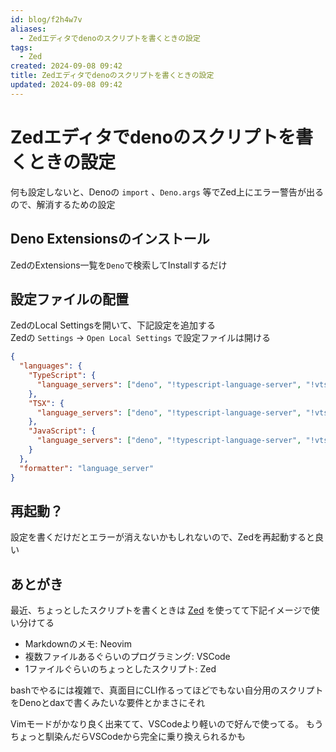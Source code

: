 ```yaml
---
id: blog/f2h4w7v
aliases:
  - Zedエディタでdenoのスクリプトを書くときの設定
tags:
  - Zed
created: 2024-09-08 09:42
title: Zedエディタでdenoのスクリプトを書くときの設定
updated: 2024-09-08 09:42
---
```


# Zedエディタでdenoのスクリプトを書くときの設定

何も設定しないと、Denoの `import` 、`Deno.args` 等でZed上にエラー警告が出るので、解消するための設定

## Deno Extensionsのインストール

ZedのExtensions一覧を`Deno`で検索してInstallするだけ

## 設定ファイルの配置

ZedのLocal Settingsを開いて、下記設定を追加する  
Zedの `Settings` → `Open Local Settings` で設定ファイルは開ける

```json
{
  "languages": {
    "TypeScript": {
      "language_servers": ["deno", "!typescript-language-server", "!vtsls"]
    },
    "TSX": {
      "language_servers": ["deno", "!typescript-language-server", "!vtsls"]
    },
    "JavaScript": {
      "language_servers": ["deno", "!typescript-language-server", "!vtsls"]
    }
  },
  "formatter": "language_server"
}
```

## 再起動？

設定を書くだけだとエラーが消えないかもしれないので、Zedを再起動すると良い

## あとがき

最近、ちょっとしたスクリプトを書くときは [Zed](https://zed.dev/) を使ってて下記イメージで使い分けてる

- Markdownのメモ: Neovim
- 複数ファイルあるぐらいのプログラミング: VSCode
- 1ファイルぐらいのちょっとしたスクリプト: Zed

bashでやるには複雑で、真面目にCLI作るってほどでもない自分用のスクリプトをDenoとdaxで書くみたいな要件とかまさにそれ

Vimモードがかなり良く出来てて、VSCodeより軽いので好んで使ってる。
もうちょっと馴染んだらVSCodeから完全に乗り換えられるかも  

